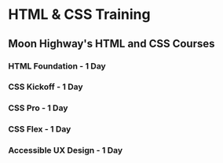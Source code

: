 HTML &amp; CSS Training
=======


## Moon Highway's HTML and CSS Courses

### HTML Foundation - 1 Day

### CSS Kickoff - 1 Day

### CSS Pro - 1 Day

### CSS Flex - 1 Day

### Accessible UX Design - 1 Day
